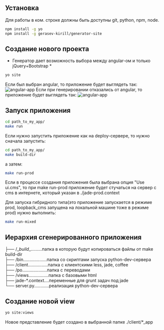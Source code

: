 
## Установка
Для работы в ком. строке должны быть доступны git, python, npm, node.

```bash
npm install -g yo
npm install -g gerasev-kirill/generator-site
```

## Создание нового проекта
* Генератор дает возможность выбора между angular-ом и только jQuery+Bootstrap *

```bash
yo site
```

Если был выбран angular, то приложение будет выглядеть так:
![angular-app](https://github.com/gerasev-kirill/generator-site/blob/master/angular-app.png)
Если при генерировании отказались от angular, то приложение будет выглядеть так:
![angular-app](https://github.com/gerasev-kirill/generator-site/blob/master/jquery-app.png)

## Запуск приложения

```bash
cd path_to_my_app/
make run
```

Если нужно запустить приложение как на deploy-сервере, то нужно сначала запустить:

```bash
cd path_to_my_app/
make build-dir
```
а затем:

```bash
make run-prod
```

Если в процессе создания приложения была выбрана опция "Use ui.cms", то при make run-prod приложение будет стучаться на сервер с cms в интернете, который указан в ./jade-prod.context


Для запуска гибридного типа(это приложение запускается в режиме prod, loopback_cms запущена на
локальной машине тоже в режиме prod) нужно выполнить:

```bash
make run-mixed
```


## Иерархия сгенерированного приложения


├── /\__build__.........папка в которую будут копироваться файлы от make build-dir <br />
├── /bin...................папка со скриптами запуска python-dev-сервера <br />
├── /client................папка с клиентскими less, jade, coffee <br />
├── /po....................папка с переводами <br />
├── /views................папка с базовыми html <br />
├── jade-*.context....переменные для grunt задач под jade <br />
└──  server.py............реализация python-dev-сервера <br />


## Cоздание новой view

```bash
yo site:views
```

Новое представление будет создано в выбранной папке ./client/*_app
